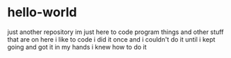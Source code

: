 # hello-world
just another repository
im just here to code program things and other stuff that are on here i like to code i did it once and i couldn't do it until i kept going and got it in my hands i knew how to do it
